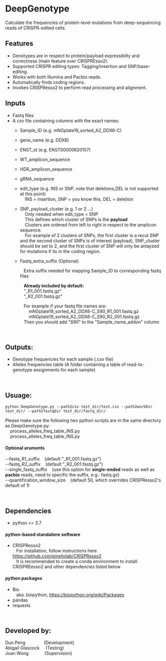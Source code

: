 # DeepGenotype
Calculate the frequencies of protein-level mutations from deep-sequencing reads of CRISPR-edited cells.

## Features
- Genotypes are in respect to protein/payload expressiblity and correctness (main feature over CRISPREsso2).  
- Supported CRISPR editing types: Tagging/insertion and SNP/base-editing.  
- Works with both Illumina and Pacbio reads.  
- Automatically finds coding regions.  
- Invokes CRISPResso2 to perform read processing and alignment.   

## Inputs
- Fastq files
- A csv file containing columns with the exact names:
  - Sample_ID (e.g. mNGplate19_sorted_A2_DDX6-C)
  - gene_name (e.g. DDX6)  
  - ENST_id (e.g. ENST00000620157)  
  - WT_amplicon_sequence
  - HDR_amplicon_sequence
  - gRNA_sequence
  - edit_type (e.g. INS or SNP, note that deletions,DEL is not supported at this point)  
      &nbsp;&nbsp;&nbsp; INS = insertion, SNP = you know this, DEL = deletion  
  - SNP_payload_cluster (e.g. 1 or 2 ...)  
      &nbsp;&nbsp;&nbsp; Only needed when edit_type = SNP   
      &nbsp;&nbsp;&nbsp; This defines which cluster of SNPs is the **payload**  
      &nbsp;&nbsp;&nbsp; Clusters are ordered from left to right in respect to the amplicon sequence.  
      &nbsp;&nbsp;&nbsp; For example of 2 clusters of SNPs, the first cluster is a recut SNP and the second cluster of SNPs is of interest (payload), SNP_cluster should be set to 2, and the first cluster of SNP will only be anlayzed for mutations if its in the coding region. 
      
  - Fastq_extra_suffix (Optional) 
     
      &nbsp;&nbsp;&nbsp;Extra suffix needed for mapping Sample_ID to corresponding fastq files 
      
      &nbsp;&nbsp;&nbsp;**Already included by default:**  
      &nbsp;&nbsp;&nbsp;"_R1_001.fastq.gz"    
      &nbsp;&nbsp;&nbsp;"_R2_001.fastq.gz"    

      &nbsp;&nbsp;&nbsp;For example if your fastq file names are:  
      &nbsp;&nbsp;&nbsp;&nbsp;&nbsp;&nbsp; mNGplate19_sorted_A2_DDX6-C_S90_R1_001.fastq.gz  
      &nbsp;&nbsp;&nbsp;&nbsp;&nbsp;&nbsp; mNGplate19_sorted_A2_DDX6-C_S90_R2_001.fastq.gz  
      &nbsp;&nbsp;&nbsp;Then you should add "_S90_" to the "Sample_name_addon" column  

&nbsp;
## Outputs:
- Genotype frequencies for each sample (.csv file)
- Alleles frequencies table (A folder containing a table of read-to-genotype assignments for each sample)

&nbsp;
## Usuage:
```
python DeepGenotype.py --path2csv test_dir/test.csv --path2workDir test_dir/ --path2fastqDir test_dir/fastq_dir/
```
Please make sure the following two python scripts are in the same directory as DeepGenotype.py:  
 &nbsp;&nbsp;&nbsp; process_alleles_freq_table_INS.py  
 &nbsp;&nbsp;&nbsp; process_alleles_freq_table_INS.py  

#### Optional aruments
--fastq_R1_suffix &nbsp;&nbsp; (default "_R1_001.fastq.gz")  
--fastq_R2_suffix &nbsp;&nbsp; (default "_R2_001.fastq.gz")  
--single_fastq_suffix &nbsp;&nbsp; (use this option for **single-ended** reads as well as **pacbio** reads, need to specific the suffix, e.g.: fastq.gz)  
--quantification_window_size &nbsp;&nbsp; (default 50, which overrides CRISPResso2's default of 1)   

&nbsp;
## Dependencies

- python >= 3.7 

#### python-based standalone software  
- CRISPResso2  
&nbsp;&nbsp;&nbsp;For installation, follow instructions here https://github.com/pinellolab/CRISPResso2  
&nbsp;&nbsp;&nbsp;It is recommended to create a conda environment to install CRISPREesso2 and other dependencies listed below 

#### python packages  
- Bio  
&nbsp;&nbsp;&nbsp;aka. biopython, https://biopython.org/wiki/Packages
- pandas
- requests

&nbsp;
## Developed by:
Duo Peng&nbsp;&nbsp;&nbsp;&nbsp;&nbsp;&nbsp; &nbsp; &nbsp;&nbsp;&nbsp;&nbsp;&nbsp; (Development)  
Abigail Glascock &nbsp; &nbsp;                                         (Testing)  
Joan Wong &nbsp;&nbsp;&nbsp;&nbsp;&nbsp;&nbsp; &nbsp;&nbsp;&nbsp;&nbsp;      (Supervision)  
